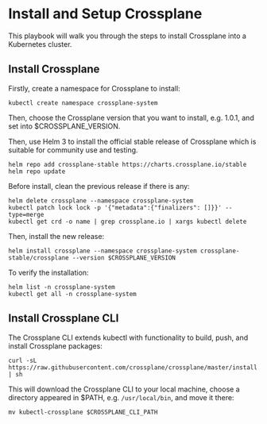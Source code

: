 # Install and Setup Crossplane

This playbook will walk you through the steps to install Crossplane into a Kubernetes cluster.

## Install Crossplane

Firstly, create a namespace for Crossplane to install:
```shell
kubectl create namespace crossplane-system
```

Then, choose the Crossplane version that you want to install, e.g. 1.0.1, and set into $CROSSPLANE_VERSION.
<!--shell
CROSSPLANE_VERSION=1.3.0
var::input-required "Please input the Crossplane version that you want to install" CROSSPLANE_VERSION
-->

Then, use Helm 3 to install the official stable release of Crossplane which is suitable for community use and testing.
```shell
helm repo add crossplane-stable https://charts.crossplane.io/stable
helm repo update
```

Before install, clean the previous release if there is any:
```shell
helm delete crossplane --namespace crossplane-system
kubectl patch lock lock -p '{"metadata":{"finalizers": []}}' --type=merge
kubectl get crd -o name | grep crossplane.io | xargs kubectl delete
```

Then, install the new release:
```shell
helm install crossplane --namespace crossplane-system crossplane-stable/crossplane --version $CROSSPLANE_VERSION
```

To verify the installation:
```shell
helm list -n crossplane-system
kubectl get all -n crossplane-system
```

## Install Crossplane CLI

The Crossplane CLI extends kubectl with functionality to build, push, and install Crossplane packages:
```shell
curl -sL https://raw.githubusercontent.com/crossplane/crossplane/master/install.sh | sh
```

This will download the Crossplane CLI to your local machine, choose a directory appeared in $PATH, e.g. `/usr/local/bin`, and move it there:
<!--shell
echo PATH=$PATH
CROSSPLANE_CLI_PATH=/usr/local/bin
var::input-required "Please input the directory that you want to move to" CROSSPLANE_CLI_PATH
-->
```
mv kubectl-crossplane $CROSSPLANE_CLI_PATH
```